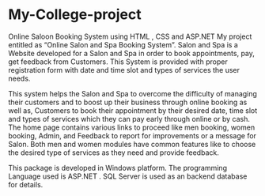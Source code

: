 # My-College-project
Online Saloon Booking System using HTML , CSS and ASP.NET
My project entitled as “Online Salon and Spa Booking System”. Salon
and Spa is a Website developed for a Salon and Spa in order to book appointments, pay, get
feedback from Customers. This System is provided with proper registration form with date
and time slot and types of services the user needs.

This system helps the Salon and Spa to overcome the difficulty of managing
their customers and to boost up their business through online booking as well as, Customers
to book their appointment by their desired date, time slot and types of services which they
can pay early through online or by cash.
The home page contains various links to proceed like men booking, women
booking, Admin, and Feedback to report for improvements or a message for Salon.
Both men and women modules have common features like to choose the
desired type of services as they need and provide feedback.

This package is developed in Windows platform. The programming Language
used is ASP.NET . SQL Server is used as an backend database for details.
